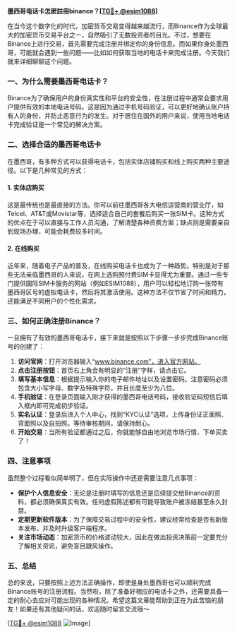 **墨西哥电话卡怎麽註冊binance？[[TG💪+ @esim1088](https://t.me/s/esim1088)]**

在当今这个数字化的时代，加密货币交易变得越来越流行，而Binance作为全球最大的加密货币交易平台之一，自然吸引了无数投资者的目光。不过，想要在Binance上进行交易，首先需要完成注册并绑定你的身份信息。而如果你身处墨西哥，可能就会遇到一些问题——比如如何获取当地的电话卡来完成注册。今天我们就来详细聊聊这个问题。

### 一、为什么需要墨西哥电话卡？

Binance为了确保用户的身份真实性和平台的安全性，在注册过程中通常会要求用户提供有效的本地电话号码。这是因为通过手机号码验证，可以更好地确认账户持有人的身份，并防止恶意行为的发生。对于居住在国外的用户来说，使用当地电话卡完成验证是一个常见的解决方案。

### 二、选择合适的墨西哥电话卡

在墨西哥，有多种方式可以获得电话卡，包括实体店铺购买和线上购买两种主要途径。以下是几种常见的方式：

#### 1. 实体店购买
这是最传统也是最直接的方法。你可以前往墨西哥各大电信运营商的营业厅，如Telcel、AT&T或Movistar等，选择适合自己的套餐后购买一张SIM卡。这种方式的优点在于可以直接与工作人员沟通，了解清楚各种资费方案；缺点则是需要亲自到现场办理，可能会耗费较多时间。

#### 2. 在线购买
近年来，随着电子产品的普及，在线购买电话卡也成为了一种趋势。特别是对于那些无法亲临墨西哥的人来说，在网上选购预付费SIM卡显得尤为重要。通过一些专门提供国际SIM卡服务的网站（例如ESIM1088），用户可以轻松地订购一张带有墨西哥区号的虚拟电话卡，然后将其激活使用。这种方法不仅节省了时间和精力，还能满足不同用户的个性化需求。

### 三、如何正确注册Binance？

一旦拥有了有效的墨西哥电话卡，接下来就是按照以下步骤一步步完成Binance账号的创建了：

1. **访问官网**：打开浏览器输入“www.binance.com”，进入官方网站。
2. **点击注册按钮**：首页右上角会有明显的“注册”字样，请点击它。
3. **填写基本信息**：根据提示输入你的电子邮件地址以及设置密码。注意密码必须包含大小写字母、数字及特殊字符，并且长度至少为八位。
4. **手机验证**：在登录页面输入刚才获得的墨西哥电话号码，接收验证码短信后填入框内即可完成初步验证。
5. **实名认证**：登录后进入个人中心，找到“KYC认证”选项，上传身份证正面照、背面照以及自拍照。等待审核期间，请保持耐心。
6. **开始交易**：当所有验证都通过之后，你就能够自由地浏览市场行情、下单买卖了！

### 四、注意事项

虽然整个过程看似简单明了，但在实际操作中还是需要注意几点事项：

- **保护个人信息安全**：无论是注册时填写的信息还是后续提交给Binance的资料，都必须确保真实有效。任何虚假陈述都有可能导致账户被冻结甚至永久封禁。
- **定期更新软件版本**：为了保障交易过程中的安全性，建议经常检查是否有新版本发布，并及时升级客户端程序。
- **关注市场动态**：加密货币的价格波动较大，因此在做出投资决策前一定要充分了解相关资讯，避免盲目跟风操作。

### 五、总结

总的来说，只要按照上述方法正确操作，即使是身处墨西哥也可以顺利完成Binance账号的注册流程。当然啦，除了准备好相应的电话卡之外，还需要具备一定的耐心去应对可能出现的各种情况。希望这篇文章能帮助到正在为此苦恼的朋友！如果还有其他疑问的话，欢迎随时留言交流哦～

[[TG💪+ @esim1088](https://t.me/s/esim1088) ![Image](https://i.postimg.cc/4NQfJmqS/Snipaste-2025-05-13-00-14-12.png)]